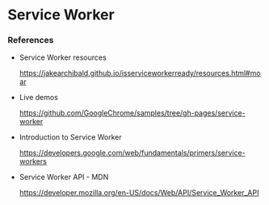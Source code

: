 # Service Worker 











### References

- Service Worker resources

  https://jakearchibald.github.io/isserviceworkerready/resources.html#moar

- Live demos

  https://github.com/GoogleChrome/samples/tree/gh-pages/service-worker

- Introduction to Service Worker

  https://developers.google.com/web/fundamentals/primers/service-workers

- Service Worker API - MDN

  https://developer.mozilla.org/en-US/docs/Web/API/Service_Worker_API

  

